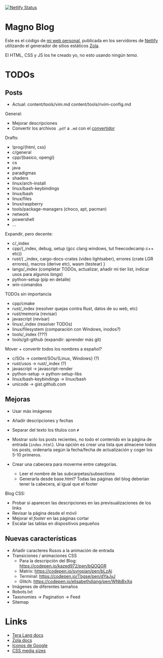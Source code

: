 [![Netlify Status](https://api.netlify.com/api/v1/badges/f5780fca-8fa1-4eb6-a8ff-1d8ca6821311/deploy-status)](https://app.netlify.com/sites/magnoblog/deploys)

# Magno Blog
Este es el código de [mi web personal](https://magnoblog.netlify.com), publicada 
en los servidores de [Netlify](https://netlify.com) utilizando el generador de
sitios estáticos [Zola](https://www.getzola.org).

El HTML, CSS y JS los he creado yo, no esto usando ningún _tema_.

# TODOs

## Posts

- Actual: content/tools/vim.md content/tools/nvim-config.md

General:
- Mejorar descripciones
- Convertir los archivos `.pdf` a `.md` con el [convertidor](https://pdf2md.morethan.io)

Drafts: 
- !prog/{html, css}
- c/general
- cpp/{basico, opengl}
- cs
- java
- paradigmas
- shaders
- linux/arch-install
- linux/bash-keybindings
- linux/bash 
- linux/files
- linux/raspberry
- tools/package-managers (choco, apt, pacman)
- network
- powershell
- ...

Expandir, pero decente:
- c/\_index
- cpp/{\_index, debug, setup (gcc clang windows, tut freecodecamp c++ etc)}
- rust/{
  \_index,
  cargo-docs-crates (video lightsaber),
  errores (crate LGR errores),
  macros (derive etc),
  wasm (testear)
}
- langs/\_index (completar TODOs, actualizar, añadir mi tier list, indicar usos para algunos _langs_)
- python-setup (pip en detalle)
- win-comandos

TODOs sin importancia
- cpp/cmake
- rust/\_index (resolver quejas contra Rust, datos de su web, etc)
- rust/memoria (revisar)
- javascript (revisar)
- linux/\_index (resolver TODOs)
- linux/filesystem (comparación con Windows, inodos?)
- tools/\_index (???)
- tools/git-github (expandir: aprender más git)

Mover + convertir todos los nombres a español?
- c/SOs -> content/SOs/{Linux, Windows} (?)
- rust/usos -> rust/\_index (?)
- javascript -> javascript-render
- python-setup -> python-setup-libs
- linux/bash-keybindings -> linux/bash
- unicode -> gist.github.com

## Mejoras

- Usar más imágenes
- Añadir descripciones y fechas
- Separar del texto los títulos con `#`

- Mostrar solo los posts recientes, no todo el contenido en la página de entrada
  (`index.html`). Una opción es crear una lista que almacene todos los posts,
  ordenarla según la fecha/fecha de actualización y coger los 5-10 primeros.

- Crear una cabecera para moverme entre categorías.
  - Leer el nombre de las subcarpetas/subsections
  - Generarla desde base.html? Todas las páginas del blog deberían tener la
    cabecera, al igual que el footer

Blog CSS:
- Probar si aparecen las descripciones en las previsualizaciones de los links
- Revisar la página desde el móvil
- Mejorar el _footer_ en las páginas cortar
- Escalar las tablas en dispositivos pequeños

## Nuevas características
- Añadir caracteres Rusos a la animación de entrada
- Transiciones / animaciones CSS
  - Para la descripción del Blog: <https://codepen.io/kazed972/pen/bQOQGR>
  - Matrix: <https://codepen.io/syropian/pen/bLzAi>
  - Terminal: <https://codepen.io/Tbgse/pen/dYaJyJ>
  - Glitch: <https://codepen.io/elisabethdiang/pen/WNbBxXq>
- Imágenes de diferentes tamaños
- Robots.txt
- Taxonomies -> Pagination -> Feed
- Sitemap

# Links
- [Tera Lang docs](https://tera.netlify.app/docs/)
- [Zola docs](https://www.getzola.org/documentation/getting-started/overview/)
- [Iconos de Google](https://fonts.google.com/icons)
- [CSS media sizes](https://stackoverflow.com/questions/25211090/how-to-auto-adjust-the-div-size-for-all-mobile-tablet-display-formats)
